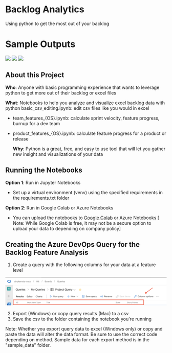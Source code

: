 # Backlog Analytics

Using python to get the most out of your backlog

# Sample Outputs

<p>
<img src="https://raw.githubusercontent.com/amandabertsch/backlog-analytics/master/images/velocity_output.png" width="260" />
<img src="https://raw.githubusercontent.com/amandabertsch/backlog-analytics/master/images/feature_output.png" width="300" />
<img src="https://raw.githubusercontent.com/amandabertsch/backlog-analytics/master/images/burnup_output.png" width="275" />

</p>

## About this Project

  **Who**: Anyone with basic programming experience that wants to leverage python to get more out of their backlog or excel files

 **What**: Notebooks to help you analyze and visualize excel backlog data with python
 basic_csv_editing.ipynb: edit csv files like you would in excel
- team_features_{OS}.ipynb: calculate sprint velocity, feature progress, burnup for a dev team
- product_features_{OS}.ipynb: calculate feature progress for a product or release

  **Why**: Python is a great, free, and easy to use tool that will let you gather new insight and visualizations of your data

## Running the Notebooks

**Option 1**: Run in Jupyter Notebooks

- Set up a virtual environment (venv) using the specified requirements in the requirements.txt folder

**Option 2**: Run in Google Colab or Azure Notebooks

- You can upload the notebooks to <a href= "https://colab.research.google.com/notebooks/welcome.ipynb#recent=true">Google Colab</a> or Azure Notebooks
[ Note: While Google Colab is free, it may not be a secure option to upload your data to depending on company policy]

## Creating the Azure DevOps Query for the Backlog Feature Analysis

1. Create a query with the following columns for your data at a feature level
<img src="https://raw.githubusercontent.com/albertsch8/backlog-analytics/master/images/feature_analysis_columns.png" width="800" />

2. Export (Windows) or copy query results (Mac) to a csv
3. Save the csv to the folder containing the notebook you're running

Note: Whether you export query data to excel (Windows only) or copy and paste the data will alter the data format. Be sure to use the correct code depending on method. Sample data for each export method is in the "sample_data" folder.